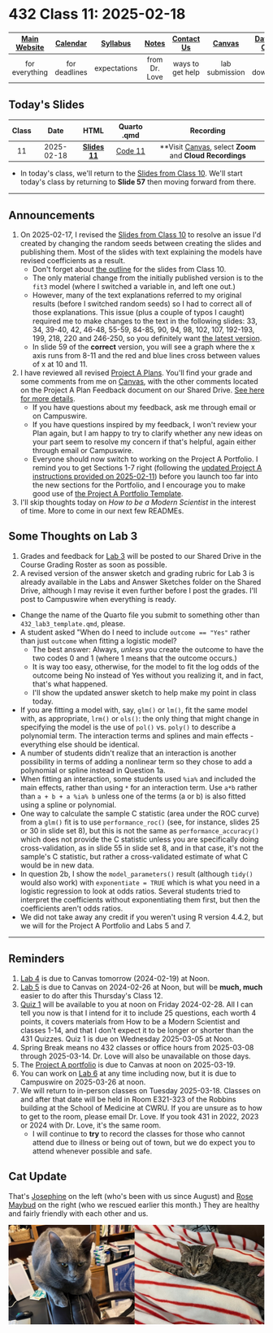 # 432 Class 11: 2025-02-18

[Main Website](https://thomaselove.github.io/432-2025/) | [Calendar](https://thomaselove.github.io/432-2025/calendar.html) | [Syllabus](https://thomaselove.github.io/432-syllabus-2025/) | [Notes](https://thomaselove.github.io/432-notes/) | [Contact Us](https://thomaselove.github.io/432-2025/contact.html) | [Canvas](https://canvas.case.edu) | [Data and Code](https://github.com/THOMASELOVE/432-data) | [Sources](https://github.com/THOMASELOVE/432-classes-2024/tree/main/sources)
:-----------: | :--------------: | :----------: | :---------: | :-------------: | :-----------: | :------------: |:------:
for everything | for deadlines | expectations | from Dr. Love | ways to get help | lab submission | for downloads | to read

## Today's Slides

Class | Date | HTML | Quarto .qmd | Recording
:---: | :--------: | :------: | :------: | :-------------:
11 | 2025-02-18 | **[Slides 11](https://thomaselove.github.io/432-slides-2025/slides11.html)** | [Code 11](https://github.com/THOMASELOVE/432-slides-2025/blob/main/slides11.qmd) | **Visit [Canvas](https://canvas.case.edu/), select **Zoom** and **Cloud Recordings**

- In today's class, we'll return to the [Slides from Class 10](https://thomaselove.github.io/432-slides-2025/slides10.html). We'll start today's class by returning to **Slide 57** then moving forward from there. 

---

## Announcements

1. On 2025-02-17, I revised the [Slides from Class 10](https://thomaselove.github.io/432-slides-2025/slides10.html) to resolve an issue I'd created by changing the random seeds between creating the slides and publishing them. Most of the slides with text explaining the models have revised coefficients as a result.
    - Don't forget about [the outline](https://github.com/THOMASELOVE/432-classes-2025/blob/main/class10/outline.md) for the slides from Class 10.
    - The only material change from the initially published version is to the `fit3` model (where I switched a variable in, and left one out.)
    - However, many of the text explanations referred to my original results (before I switched random seeds) so I had to correct all of those explanations. This issue (plus a couple of typos I caught) required me to make changes to the text in the following slides: 33, 34, 39-40, 42, 46-48, 55-59, 84-85, 90, 94, 98, 102, 107, 192-193, 199, 218, 220 and 246-250, so you definitely want [the latest version](https://thomaselove.github.io/432-slides-2025/slides10.html).
    - In slide 59 of the **correct** version, you will see a graph where the x axis runs from 8-11 and the red and blue lines cross between values of x at 10 and 11.
2. I have reviewed all revised [Project A Plans](https://thomaselove.github.io/432-2025/projA.html). You'll find your grade and some comments from me on [Canvas](https://canvas.case.edu), with the other comments located on the Project A Plan Feedback document on our Shared Drive. [See here for more details](https://github.com/THOMASELOVE/432-classes-2025/blob/main/projectA/plan_comments.md).
    - If you have questions about my feedback, ask me through email or on Campuswire.
    - If you have questions inspired by my feedback, I won't review your Plan again, but I am happy to try to clarify whether any new ideas on your part seem to resolve my concern if that's helpful, again either through email or Campuswire.
    - Everyone should now switch to working on the Project A Portfolio. I remind you to get Sections 1-7 right (following the [updated Project A instructions provided on 2025-02-11](https://thomaselove.github.io/432-2025/projA.html)) before you launch too far into the new sections for the Portfolio, and I encourage you to make good use of [the Project A Portfolio Template](https://raw.githubusercontent.com/THOMASELOVE/432-data/refs/heads/master/data/432_projectA_portfolio_template.qmd).
3. I'll skip thoughts today on *How to be a Modern Scientist* in the interest of time. More to come in our next few READMEs.

## Some Thoughts on Lab 3

1. Grades and feedback for [Lab 3](https://thomaselove.github.io/432-2025/lab3.html) will be posted to our Shared Drive in the Course Grading Roster as soon as possible.
2. A revised version of the answer sketch and grading rubric for Lab 3 is already available in the Labs and Answer Sketches folder on the Shared Drive, although I may revise it even further before I post the grades. I'll post to Campuswire when everything is ready.

- Change the name of the Quarto file you submit to something other than `432_lab3_template.qmd`, please.
- A student asked "When do I need to include `outcome == "Yes"` rather than just `outcome` when fitting a logistic model?
    - The best answer: Always, *unless* you create the outcome to have the two codes 0 and 1 (where 1 means that the outcome occurs.) 
    - It is way too easy, otherwise, for the model to fit the log odds of the outcome being No instead of Yes without you realizing it, and in fact, that's what happened.
    - I'll show the updated answer sketch to help make my point in class today.
- If you are fitting a model with, say, `glm()` or `lm()`, fit the same model with, as appropriate, `lrm()` or `ols()`: the only thing that might change in specifying the model is the use of `pol()` vs. `poly()` to describe a polynomial term. The interaction terms and splines and main effects - everything else should be identical.
- A number of students didn't realize that an interaction is another possibility in terms of adding a nonlinear term so they chose to add a polynomial or spline instead in Question 1a.
- When fitting an interaction, some students used `%ia%` and included the main effects, rather than using `*` for an interaction term. Use `a*b` rather than `a + b + a %ia% b` unless one of the terms (a or b) is also fitted using a spline or polynomial.
- One way to calculate the sample C statistic (area under the ROC curve) from a `glm()` fit is to use `performance_roc()` (see, for instance, slides 25 or 30 in slide set 8), but this is not the same as `performance_accuracy()` which does not provide the C statistic unless you are specifically doing cross-validation, as in slide 55 in slide set 8, and in that case, it's not the sample's C statistic, but rather a cross-validated estimate of what C would be in new data.
- In question 2b, I show the `model_parameters()` result (although `tidy()` would also work) with `exponentiate = TRUE` which is what you need in a logistic regression to look at odds ratios. Several students tried to interpret the coefficients without exponentiating them first, but then the coefficients aren't odds ratios.
- We did not take away any credit if you weren't using R version 4.4.2, but we will for the Project A Portfolio and Labs 5 and 7.

-----------

## Reminders

1. [Lab 4](https://thomaselove.github.io/432-2025/lab4.html) is due to Canvas tomorrow (2024-02-19) at Noon.
2. [Lab 5](https://thomaselove.github.io/432-2025/lab5.html) is due to Canvas on 2024-02-26 at Noon, but will be **much, much** easier to do after this Thursday's Class 12.
3. [Quiz 1](https://thomaselove.github.io/432-2025/quiz1.html) will be available to you at noon on Friday 2024-02-28. All I can tell you now is that I intend for it to include 25 questions, each worth 4 points, it covers materials from How to be a Modern Scientist and classes 1-14, and that I don't expect it to be longer or shorter than the 431 Quizzes. Quiz 1 is due on Wednesday 2025-03-05 at Noon.
4. Spring Break means no 432 classes or office hours from 2025-03-08 through 2025-03-14. Dr. Love will also be unavailable on those days.
5. The [Project A portfolio](https://thomaselove.github.io/432-2025/projA.html) is due to Canvas at noon on 2025-03-19.
6. You can work on [Lab 6](https://thomaselove.github.io/432-2025/lab6.html) at any time including now, but it is due to Campuswire on 2025-03-26 at noon. 
7. We will return to in-person classes on Tuesday 2025-03-18. Classes on and after that date will be held in Room E321-323 of the Robbins building at the School of Medicine at CWRU. If you are unsure as to how to get to the room, please email Dr. Love. If you took 431 in 2022, 2023 or 2024 with Dr. Love, it's the same room.
    - I will continue to **try** to record the classes for those who cannot attend due to illness or being out of town, but we do expect you to attend whenever possible and safe. 

## Cat Update

That's [Josephine](https://en.wikipedia.org/wiki/H.M.S._Pinafore) on the left (who's been with us since August) and [Rose Maybud](https://en.wikipedia.org/wiki/Ruddigore) on the right (who we rescued earlier this month.) They are healthy and fairly friendly with each other and us.

![Josephine (left) and Rose Maybud (right) 2025-02-17.](https://github.com/THOMASELOVE/432-classes-2025/blob/main/class11/josephine_rose_maybud_2025-02-17.png)
